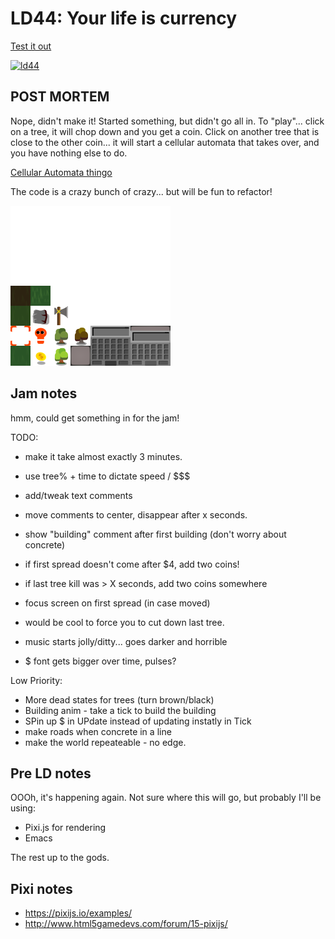 # LD44: Your life is currency

[Test it out](https://mrspeaker.github.io/ld44/)

[![ld44](https://user-images.githubusercontent.com/129330/56872847-67c23780-69fb-11e9-86d9-f36b6196b291.png)](https://mrspeaker.github.io/ld44/)

## POST MORTEM

Nope, didn't make it! Started something, but didn't go all in. To "play"... click on a tree, it will chop down and you get a coin. Click on another tree that is close to the other coin... it will start a cellular automata that takes over, and you have nothing else to do.

[Cellular Automata thingo](https://mrspeaker.github.io/ld44/)

The code is a crazy bunch of crazy... but will be fun to refactor!

![Sprite sheet](https://raw.githubusercontent.com/mrspeaker/ld44/master/res/sprites.png)

## Jam notes

hmm, could get something in for the jam!

TODO:

- make it take almost exactly 3 minutes.
- use tree% + time to dictate speed / $$$
- add/tweak text comments
- move comments to center, disappear after x seconds.
- show "building" comment after first building (don't worry about concrete)
- if first spread doesn't come after $4, add two coins!
- if last tree kill was > X seconds, add two coins somewhere
- focus screen on first spread (in case moved)

- would be cool to force you to cut down last tree.
- music starts jolly/ditty... goes darker and horrible
- $ font gets bigger over time, pulses?


Low Priority:
- More dead states for trees (turn brown/black)
- Building anim - take a tick to build the building
- SPin up $ in UPdate instead of updating instatly in Tick
- make roads when concrete in a line
- make the world repeateable - no edge.

## Pre LD notes
OOOh, it's happening again. Not sure where this will go, but probably I'll be using:

* Pixi.js for rendering
* Emacs

The rest up to the gods.

## Pixi notes

- https://pixijs.io/examples/
- http://www.html5gamedevs.com/forum/15-pixijs/
